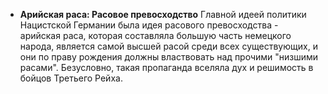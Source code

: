 - **Арийская раса: Расовое превосходство** Главной идеей политики Нацистской Германии была идея расового превосходства - арийская раса, которая составляла большую часть немецкого народа, является самой высшей расой среди всех существующих, и они по праву рождения должны властвовать над прочими "низшими расами". Безусловно, такая пропаганда вселяла дух и решимость в бойцов Третьего Рейха.